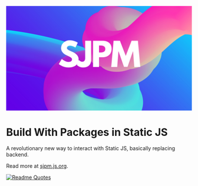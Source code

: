 <picture>
    <img
        alt="SJPM banner."
        src="/img.png">
</picture>

# Build With Packages in Static JS

A revolutionary new way to interact with Static JS, basically replacing backend.

Read more at [sjpm.js.org](https://sjpm.js.org).

[![Readme Quotes](https://quotes-github-readme.vercel.app/api?type=horizontal&theme=dark)](https://github.com/piyushsuthar/github-readme-quotes)
